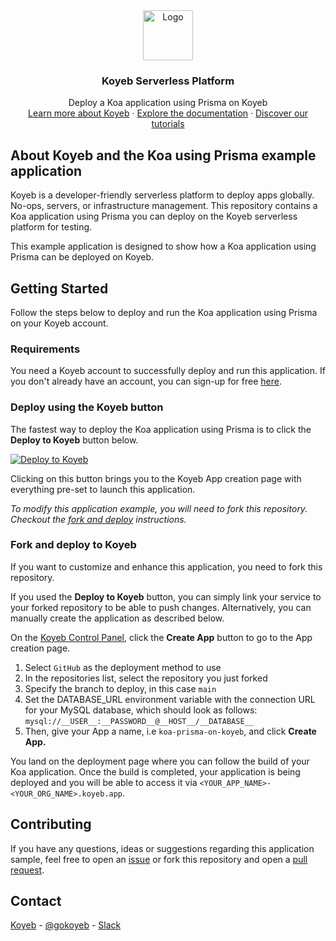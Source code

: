 <div align="center">
  <a href="https://koyeb.com">
    <img src="https://www.koyeb.com/static/images/icons/koyeb.svg" alt="Logo" width="80" height="80">
  </a>
  <h3 align="center">Koyeb Serverless Platform</h3>
  <p align="center">
    Deploy a Koa application using Prisma on Koyeb
    <br />
    <a href="https://koyeb.com">Learn more about Koyeb</a>
    ·
    <a href="https://koyeb.com/docs">Explore the documentation</a>
    ·
    <a href="https://koyeb.com/tutorials">Discover our tutorials</a>
  </p>
</div>


## About Koyeb and the Koa using Prisma example application

Koyeb is a developer-friendly serverless platform to deploy apps globally. No-ops, servers, or infrastructure management.
This repository contains a Koa application using Prisma you can deploy on the Koyeb serverless platform for testing.

This example application is designed to show how a Koa application using Prisma can be deployed on Koyeb.

## Getting Started

Follow the steps below to deploy and run the Koa application using Prisma on your Koyeb account.

### Requirements

You need a Koyeb account to successfully deploy and run this application. If you don't already have an account, you can sign-up for free [here](https://app.koyeb.com/auth/signup).

### Deploy using the Koyeb button

The fastest way to deploy the Koa application using Prisma is to click the **Deploy to Koyeb** button below.

[![Deploy to Koyeb](https://www.koyeb.com/static/images/deploy/button.svg)](https://app.koyeb.com/deploy?type=git&repository=github.com/koyeb/example-koa-prisma&branch=main&env[DATABASE_URL]&name=koa-prisma-on-koyeb)

Clicking on this button brings you to the Koyeb App creation page with everything pre-set to launch this application.

_To modify this application example, you will need to fork this repository. Checkout the [fork and deploy](#fork-and-deploy-to-koyeb) instructions._

### Fork and deploy to Koyeb

If you want to customize and enhance this application, you need to fork this repository.

If you used the **Deploy to Koyeb** button, you can simply link your service to your forked repository to be able to push changes.
Alternatively, you can manually create the application as described below.

On the [Koyeb Control Panel](//app.koyeb.com/apps), click the **Create App** button to go to the App creation page.

1. Select `GitHub` as the deployment method to use
2. In the repositories list, select the repository you just forked
3. Specify the branch to deploy, in this case `main`
4. Set the DATABASE_URL environment variable with the connection URL for your MySQL database, which should look as follows: `mysql://__USER__:__PASSWORD__@__HOST__/__DATABASE__`
5. Then, give your App a name, i.e `koa-prisma-on-koyeb`, and click **Create App.**

You land on the deployment page where you can follow the build of your Koa application. Once the build is completed, your application is being deployed and you will be able to access it via `<YOUR_APP_NAME>-<YOUR_ORG_NAME>.koyeb.app`.

## Contributing

If you have any questions, ideas or suggestions regarding this application sample, feel free to open an [issue](//github.com/koyeb/example-koa-prisma/issues) or fork this repository and open a [pull request](//github.com/koyeb/example-koa-prisma/pulls).

## Contact

[Koyeb](https://www.koyeb.com) - [@gokoyeb](https://twitter.com/gokoyeb) - [Slack](http://slack.koyeb.com/)
